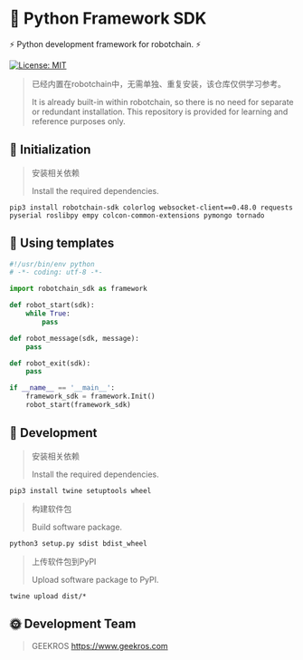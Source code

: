 # 🤖 Python Framework SDK

⚡ Python development framework for robotchain. ⚡

[![License: MIT](https://img.shields.io/badge/License-MIT-yellow.svg)](https://opensource.org/licenses/MIT)

> 已经内置在robotchain中，无需单独、重复安装，该仓库仅供学习参考。
> 
> It is already built-in within robotchain, so there is no need for separate or redundant installation. This repository is provided for learning and reference purposes only.

## 📖 Initialization

> 安装相关依赖
> 
> Install the required dependencies.

```shell
pip3 install robotchain-sdk colorlog websocket-client==0.48.0 requests pyserial roslibpy empy colcon-common-extensions pymongo tornado
```

## 📖 Using templates

```python
#!/usr/bin/env python
# -*- coding: utf-8 -*-

import robotchain_sdk as framework

def robot_start(sdk):
    while True:
        pass

def robot_message(sdk, message):
    pass

def robot_exit(sdk):
    pass

if __name__ == '__main__':
    framework_sdk = framework.Init()
    robot_start(framework_sdk)
```

## 📖 Development

> 安装相关依赖
>
> Install the required dependencies.

```shell
pip3 install twine setuptools wheel
```

> 构建软件包
>
> Build software package.

```shell
python3 setup.py sdist bdist_wheel
```

> 上传软件包到PyPI
>
> Upload software package to PyPI.

```shell
twine upload dist/*
```

## 🌞 Development Team

> GEEKROS
> https://www.geekros.com